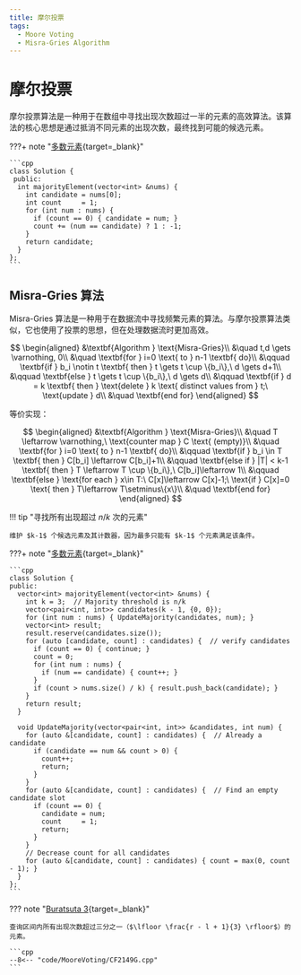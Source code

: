 ```yaml
---
title: 摩尔投票
tags:
  - Moore Voting
  - Misra-Gries Algorithm
---
```


# 摩尔投票

摩尔投票算法是一种用于在数组中寻找出现次数超过一半的元素的高效算法。该算法的核心思想是通过抵消不同元素的出现次数，最终找到可能的候选元素。

???+ note "[多数元素](https://leetcode.cn/problems/majority-element/description/){target=_blank}"

    ```cpp
    class Solution {
     public:
      int majorityElement(vector<int> &nums) {
        int candidate = nums[0];
        int count     = 1;
        for (int num : nums) {
          if (count == 0) { candidate = num; }
          count += (num == candidate) ? 1 : -1;
        }
        return candidate;
      }
    };
    ```

## Misra-Gries 算法

Misra-Gries 算法是一种用于在数据流中寻找频繁元素的算法。与摩尔投票算法类似，它也使用了投票的思想，但在处理数据流时更加高效。

$$
\begin{aligned}
&\textbf{Algorithm } \text{Misra-Gries}\\
&\quad t,d \gets \varnothing, 0\\
&\quad \textbf{for } i=0 \text{ to } n-1 \textbf{ do}\\
&\qquad \textbf{if } b_i \notin t \textbf{ then } t \gets t \cup \{b_i\},\ d \gets d+1\\
&\qquad \textbf{else } t \gets t \cup \{b_i\},\ d \gets d\\
&\qquad \textbf{if } d = k \textbf{ then } \text{delete } k \text{ distinct values from } t;\ \text{update } d\\
&\quad \textbf{end for}
\end{aligned}
$$

等价实现：

$$
\begin{aligned}
&\textbf{Algorithm } \text{Misra-Gries}\\
&\quad T \leftarrow \varnothing,\ \text{counter map } C \text{ (empty)}\\
&\quad \textbf{for } i=0 \text{ to } n-1 \textbf{ do}\\
&\qquad \textbf{if } b_i \in T \textbf{ then } C[b_i] \leftarrow C[b_i]+1\\
&\qquad \textbf{else if } |T| < k-1 \textbf{ then } T \leftarrow T \cup \{b_i\},\ C[b_i]\leftarrow 1\\
&\qquad \textbf{else } \text{for each } x\in T:\ C[x]\leftarrow C[x]-1;\ \text{if } C[x]=0 \text{ then } T\leftarrow T\setminus\{x\}\\
&\quad \textbf{end for}
\end{aligned}
$$

!!! tip "寻找所有出现超过 $n/k$ 次的元素"

    维护 $k-1$ 个候选元素及其计数器，因为最多只能有 $k-1$ 个元素满足该条件。

???+ note "[多数元素](https://leetcode.cn/problems/majority-element/description/){target=_blank}"

    ```cpp
    class Solution {
    public:
      vector<int> majorityElement(vector<int> &nums) {
        int k = 3;  // Majority threshold is n/k
        vector<pair<int, int>> candidates(k - 1, {0, 0});
        for (int num : nums) { UpdateMajority(candidates, num); }
        vector<int> result;
        result.reserve(candidates.size());
        for (auto [candidate, count] : candidates) {  // verify candidates
          if (count == 0) { continue; }
          count = 0;
          for (int num : nums) {
            if (num == candidate) { count++; }
          }
          if (count > nums.size() / k) { result.push_back(candidate); }
        }
        return result;
      }

      void UpdateMajority(vector<pair<int, int>> &candidates, int num) {
        for (auto &[candidate, count] : candidates) {  // Already a candidate
          if (candidate == num && count > 0) {
            count++;
            return;
          }
        }
        for (auto &[candidate, count] : candidates) {  // Find an empty candidate slot
          if (count == 0) {
            candidate = num;
            count     = 1;
            return;
          }
        }
        // Decrease count for all candidates
        for (auto &[candidate, count] : candidates) { count = max(0, count - 1); }
      }
    };
    ```

??? note "[Buratsuta 3](https://codeforces.com/contest/2149/problem/G){target=_blank}"

    查询区间内所有出现次数超过三分之一（$\lfloor \frac{r - l + 1}{3} \rfloor$）的元素。

    ```cpp
    --8<-- "code/MooreVoting/CF2149G.cpp"
    ```